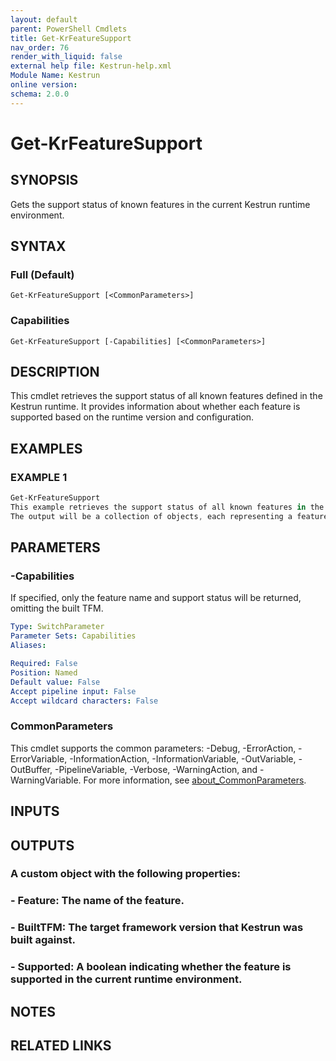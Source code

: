 ```yaml
---
layout: default
parent: PowerShell Cmdlets
title: Get-KrFeatureSupport
nav_order: 76
render_with_liquid: false
external help file: Kestrun-help.xml
Module Name: Kestrun
online version:
schema: 2.0.0
---
```


# Get-KrFeatureSupport

## SYNOPSIS
Gets the support status of known features in the current Kestrun runtime environment.

## SYNTAX

### Full (Default)
```
Get-KrFeatureSupport [<CommonParameters>]
```

### Capabilities
```
Get-KrFeatureSupport [-Capabilities] [<CommonParameters>]
```

## DESCRIPTION
This cmdlet retrieves the support status of all known features defined in the Kestrun runtime.
It provides information about whether each feature is supported based on the runtime version and configuration.

## EXAMPLES

### EXAMPLE 1
```powershell
Get-KrFeatureSupport
This example retrieves the support status of all known features in the current Kestrun runtime environment.
The output will be a collection of objects, each representing a feature and its support status.
```

## PARAMETERS

### -Capabilities
If specified, only the feature name and support status will be returned, omitting the built TFM.

```yaml
Type: SwitchParameter
Parameter Sets: Capabilities
Aliases:

Required: False
Position: Named
Default value: False
Accept pipeline input: False
Accept wildcard characters: False
```

### CommonParameters
This cmdlet supports the common parameters: -Debug, -ErrorAction, -ErrorVariable, -InformationAction, -InformationVariable, -OutVariable, -OutBuffer, -PipelineVariable, -Verbose, -WarningAction, and -WarningVariable. For more information, see [about_CommonParameters](http://go.microsoft.com/fwlink/?LinkID=113216).

## INPUTS

## OUTPUTS

### A custom object with the following properties:
### - Feature: The name of the feature.
### - BuiltTFM: The target framework version that Kestrun was built against.
### - Supported: A boolean indicating whether the feature is supported in the current runtime environment.
## NOTES

## RELATED LINKS
